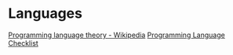# Languages

[Programming language theory - Wikipedia](https://en.wikipedia.org/wiki/Programming_language_theory)
[Programming Language Checklist](https://www.famicol.in/language_checklist.html)
